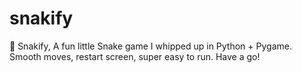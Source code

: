 # snakify
🐍 Snakify, A fun little Snake game I whipped up in Python + Pygame. Smooth moves, restart screen, super easy to run. Have a go!
